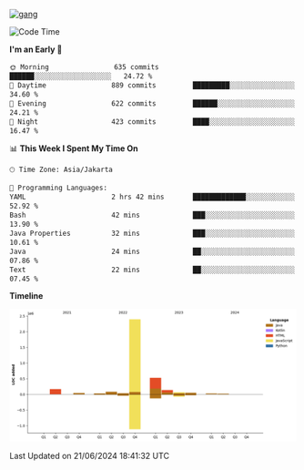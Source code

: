 <!-- [<img src='https://dev.karakun.com/assets/posts/2018-09-16-jc-java-article/3duke_suspects.jpg' alt='java'>](https://github.com/yeahbutstill) -->
[<img src='https://asset-2.tstatic.net/tribunnewswiki/foto/bank/images/Mozart.jpg' alt='gang'>](https://github.com/yeahbutstill)

<!--START_SECTION:waka-->
![Code Time](http://img.shields.io/badge/Code%20Time-2%2C728%20hrs%2050%20mins-blue)

**I'm an Early 🐤** 

```text
🌞 Morning                635 commits         ██████░░░░░░░░░░░░░░░░░░░   24.72 % 
🌆 Daytime                889 commits         █████████░░░░░░░░░░░░░░░░   34.60 % 
🌃 Evening                622 commits         ██████░░░░░░░░░░░░░░░░░░░   24.21 % 
🌙 Night                  423 commits         ████░░░░░░░░░░░░░░░░░░░░░   16.47 % 
```


📊 **This Week I Spent My Time On** 

```text
🕑︎ Time Zone: Asia/Jakarta

💬 Programming Languages: 
YAML                     2 hrs 42 mins       █████████████░░░░░░░░░░░░   52.92 % 
Bash                     42 mins             ███░░░░░░░░░░░░░░░░░░░░░░   13.90 % 
Java Properties          32 mins             ███░░░░░░░░░░░░░░░░░░░░░░   10.61 % 
Java                     24 mins             ██░░░░░░░░░░░░░░░░░░░░░░░   07.86 % 
Text                     22 mins             ██░░░░░░░░░░░░░░░░░░░░░░░   07.45 % 
```

**Timeline**

![Lines of Code chart](https://raw.githubusercontent.com/yeahbutstill/yeahbutstill/main/assets/bar_graph.png)


 Last Updated on 21/06/2024 18:41:32 UTC
<!--END_SECTION:waka-->
